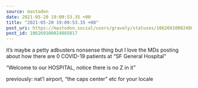 ```yaml
---
source: mastodon
date: 2021-05-20 19:09:53.35 +00
title: "2021-05-20 19:09:53.35 +00"
post_uri: https://mastodon.social/users/gravely/statuses/106269100824885817
post_id: 106269100824885817
---
```

it’s maybe a petty adbusters nonsense thing but I love the MDs posting about how there are 0 COVID-19 patients at “SF General Hospital”

“Welcome to our HOSPITAL, notice there is no Z in it”

previously: nat’l airport, “the caps center” etc for your locale


